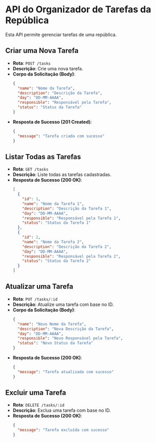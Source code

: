 # API do Organizador de Tarefas da República

Esta API permite gerenciar tarefas de uma república.

## Criar uma Nova Tarefa

- **Rota**: `POST /tasks`
- **Descrição**: Crie uma nova tarefa.
- **Corpo da Solicitação (Body)**:
  ```json
  {
    "name": "Nome da Tarefa",
    "description": "Descrição da Tarefa",
    "day": "DD-MM-AAAA",
    "responsible": "Responsável pela Tarefa",
    "status": "Status da Tarefa"
  }
- **Resposta de Sucesso (201 Created)**:
  ```json
  {
    "message": "Tarefa criada com sucesso"
  }


## Listar Todas as Tarefas

- **Rota**: `GET /tasks`
- **Descrição**: Liste todas as tarefas cadastradas.
- **Resposta de Sucesso (200 OK)**:
  ```json
  [
    {
      "id": 1,
      "name": "Nome da Tarefa 1",
      "description": "Descrição da Tarefa 1",
      "day": "DD-MM-AAAA",
      "responsible": "Responsável pela Tarefa 1",
      "status": "Status da Tarefa 1"
    },
    {
      "id": 2,
      "name": "Nome da Tarefa 2",
      "description": "Descrição da Tarefa 2",
      "day": "DD-MM-AAAA",
      "responsible": "Responsável pela Tarefa 2",
      "status": "Status da Tarefa 2"
    }
  ]
## Atualizar uma Tarefa
- **Rota**: `PUT /tasks/:id`
- **Descrição**:  Atualize uma tarefa com base no ID.
- **Corpo da Solicitação (Body)**:
  ```json
  {
    "name": "Novo Nome da Tarefa",
    "description": "Nova Descrição da Tarefa",
    "day": "DD-MM-AAAA",
    "responsible": "Novo Responsável pela Tarefa",
    "status": "Novo Status da Tarefa"
  }
- **Resposta de Sucesso (200 OK)**:
  ```json
  {
    "message": "Tarefa atualizada com sucesso"
  }

## Excluir uma Tarefa
- **Rota**: `DELETE /tasks/:id`
- **Descrição**:  Exclua uma tarefa com base no ID.
- **Resposta de Sucesso (200 OK)**:
  ```json
  {
    "message": "Tarefa excluída com sucesso"
  }
